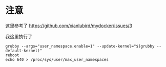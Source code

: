 # 注意

这里参考了 https://github.com/xianlubird/mydocker/issues/3

我这里执行了

    grubby --args="user_namespace.enable=1" --update-kernel="$(grubby --default-kernel)"
    reboot
    echo 640 > /proc/sys/user/max_user_namespaces